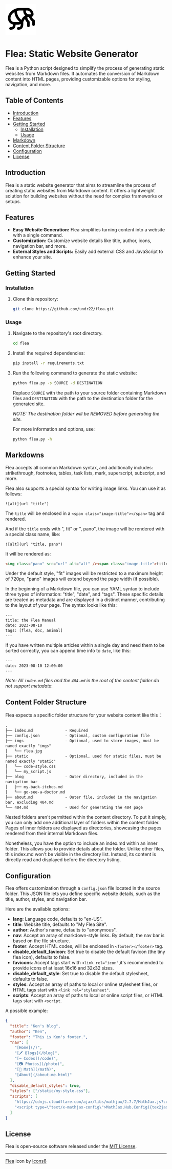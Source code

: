 ![flea icon by icons8](/static/flea-favicon-96.png)

# Flea: Static Website Generator

Flea is a Python script designed to simplify the process of generating static websites from Markdown files. It automates the conversion of Markdown content into HTML pages, providing customizable options for styling, navigation, and more.

## Table of Contents

- [Introduction](#introduction)
- [Features](#features)
- [Getting Started](#getting-started)
  - [Installation](#installation)
  - [Usage](#usage)
- [Markdown](#markdowns)
- [Content Folder Structure](#content-folder-structure)
- [Configuration](#configuration)
- [License](#license)

## Introduction

Flea is a static website generator that aims to streamline the process of creating static websites from Markdown content. It offers a lightweight solution for building websites without the need for complex frameworks or setups.

## Features

- **Easy Website Generation:** Flea simplifies turning content into a website with a single command.
- **Customization:** Customize website details like title, author, icons, navigation bar, and more.
- **External Styles and Scripts:** Easily add external CSS and JavaScript to enhance your site.

## Getting Started

### Installation

1. Clone this repository:

   ```sh
   git clone https://github.com/undr22/flea.git
   ```

### Usage

1. Navigate to the repository's root directory.

   ```sh
   cd flea
   ```

2. Install the required dependencies:

   ```sh
   pip install -r requirements.txt
   ```

3. Run the following command to generate the static website:

   ```sh
   python flea.py -s SOURCE -d DESTINATION
   ```

   Replace `SOURCE` with the path to your source folder containing Markdown files and `DESTINATION` with the path to the destination folder for the generated site.

   _NOTE: The destination folder will be REMOVED before generating the site._

   For more information and options, use:

   ```sh
   python flea.py -h
   ```

## Markdowns

Flea accepts all common Markdown syntax, and additionally includes: strikethrough, footnotes, tables, task lists, mark, superscript, subscript, and more.

Flea also supports a special syntax for writing image links. You can use it as follows:

```
![alt](url "title")
```

The `title` will be enclosed in a `<span class="image-title"></span>` tag and rendered.

And if the `title` ends with ", fit" or ", pano", the image will be rendered with a special class name, like:

```
![alt](url "title, pano")
```

It will be rendered as:

```html
<img class="pano" src="url" alt="alt" /><span class="image-title">title</span>
```

Under the default style, "fit" images will be restricted to a maximum height of 720px, "pano" images will extend beyond the page width (if possible).

In the beginning of a Markdown file, you can use YAML syntax to include three types of information: "title", "date", and "tags". These specific details are treated as metadata and are displayed in a distinct manner, contributing to the layout of your page. The syntax looks like this:

```
---
title: the Flea Manual
date: 2023-08-10
tags: [flea, doc, animal]
---
```

If you have written multiple articles within a single day and need them to be sorted correctly, you can append time info to `date`, like this:

```
---
date: 2023-08-10 12:00:00
---
```

_Note: All `index.md` files and the `404.md` in the root of the content folder do not support metadata._

## Content Folder Structure

Flea expects a specific folder structure for your website content like this：

```
.
├── index.md              - Required
├── config.json           - Optional, custom configuration file
├── imgs                  - Optional, used to store images, must be named exactly "imgs"
│   └── flea.jpg
├── static                - Optional, used for static files, must be named exactly "static"
│   └── code-style.css
│   └── my_script.js
├── blog                  - Outer directory, included in the navigation bar
│   ├── my-back-itches.md
│   └── go-see-a-doctor.md
├── about.md              - Outer file, included in the navigation bar, excluding 404.md
└── 404.md                - Used for generating the 404 page
```

Nested folders aren't permitted within the content directory. To put it simply, you can only add one additional layer of folders within the content folder. Pages of inner folders are displayed as directories, showcasing the pages rendered from their internal Markdown files.

Nonetheless, you have the option to include an index.md within an inner folder. This allows you to provide details about the folder. Unlike other files, this index.md won't be visible in the directory list. Instead, its content is directly read and displayed before the directory listing.

## Configuration

Flea offers customization through a `config.json` file located in the source folder. This JSON file lets you define specific website details, such as the title, author, styles, and navigation bar.

Here are the available options:

- **lang**: Language code, defaults to "en-US".
- **title**: Website title, defaults to "My Flea Site".
- **author**: Author's name, defaults to "anonymous".
- **nav**: Accept an array of markdown-style links. By default, the nav bar is based on the file structure.
- **footer**: Accept HTML codes, will be enclosed in `<footer></footer>` tag.
- **disable_default_favicon**: Set true to disable the default favicon (the tiny flea icon), defaults to false.
- **favicons**: Accept tags start with `<link rel="icon"`,it's recommended to provide icons of at least 16x16 and 32x32 sizes.
- **disable_default_style**: Set true to disable the default stylesheet, defaults to false.
- **styles**: Accept an array of paths to local or online stylesheet files, or HTML tags start with `<link rel="stylesheet"`.
- **scripts**: Accept an array of paths to local or online script files, or HTML tags start with `<script`.

A possible example:

```json
{
  "title": "Ken's blog",
  "author": "Ken",
  "footer": "This is Ken's footer.",
  "nav": [
    "[Home](/)",
    "[🖊️ Blogs](/blog)",
    "[⌨️ Codes](/code)",
    "[📷 Photos](/photo)",
    "[🧮 Math](/math)",
    "[About](/about-me.html)"
  ],
  "disable_default_styles": true,
  "styles": ["/static/my-style.css"],
  "scripts": [
    "https://cdnjs.cloudflare.com/ajax/libs/mathjax/2.7.7/MathJax.js?config=TeX-MML-AM_CHTML",
    "<script type=\"text/x-mathjax-config\">MathJax.Hub.Config({tex2jax: {inlineMath: [['$', '$']], displayMath: [['$$', '$$']], processEscapes: true}});</script>"
  ]
}
```

## License

Flea is open-source software released under the [MIT License](https://opensource.org/licenses/MIT).

---

[Flea](https://icons8.com/icon/F2ynpEa6aUZd/fleaFlea) icon by [Icons8](https://icons8.com)
